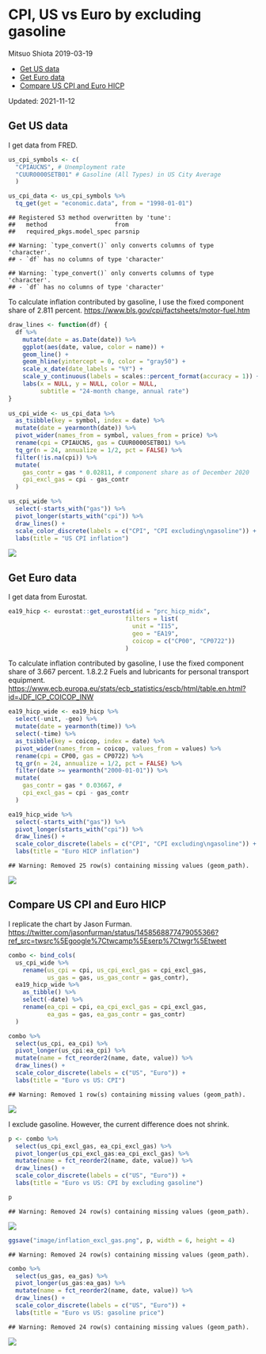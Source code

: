 CPI, US vs Euro by excluding gasoline
================
Mitsuo Shiota
2019-03-19

-   [Get US data](#get-us-data)
-   [Get Euro data](#get-euro-data)
-   [Compare US CPI and Euro HICP](#compare-us-cpi-and-euro-hicp)

Updated: 2021-11-12

## Get US data

I get data from FRED.

``` r
us_cpi_symbols <- c(
  "CPIAUCNS", # Unemployment rate
  "CUUR0000SETB01" # Gasoline (All Types) in US City Average
  ) 

us_cpi_data <- us_cpi_symbols %>% 
  tq_get(get = "economic.data", from = "1998-01-01")
```

    ## Registered S3 method overwritten by 'tune':
    ##   method                   from   
    ##   required_pkgs.model_spec parsnip

    ## Warning: `type_convert()` only converts columns of type 'character'.
    ## - `df` has no columns of type 'character'

    ## Warning: `type_convert()` only converts columns of type 'character'.
    ## - `df` has no columns of type 'character'

To calculate inflation contributed by gasoline, I use the fixed
component share of 2.811 percent.
<https://www.bls.gov/cpi/factsheets/motor-fuel.htm>

``` r
draw_lines <- function(df) {
  df %>% 
    mutate(date = as.Date(date)) %>% 
    ggplot(aes(date, value, color = name)) +
    geom_line() +
    geom_hline(yintercept = 0, color = "gray50") +
    scale_x_date(date_labels = "%Y") +
    scale_y_continuous(labels = scales::percent_format(accuracy = 1)) +
    labs(x = NULL, y = NULL, color = NULL,
         subtitle = "24-month change, annual rate")
}
  
us_cpi_wide <- us_cpi_data %>% 
  as_tsibble(key = symbol, index = date) %>% 
  mutate(date = yearmonth(date)) %>% 
  pivot_wider(names_from = symbol, values_from = price) %>% 
  rename(cpi = CPIAUCNS, gas = CUUR0000SETB01) %>% 
  tq_gr(n = 24, annualize = 1/2, pct = FALSE) %>% 
  filter(!is.na(cpi)) %>% 
  mutate(
    gas_contr = gas * 0.02811, # component share as of December 2020
    cpi_excl_gas = cpi - gas_contr
  )

us_cpi_wide %>% 
  select(-starts_with("gas")) %>% 
  pivot_longer(starts_with("cpi")) %>% 
  draw_lines() +
  scale_color_discrete(labels = c("CPI", "CPI excluding\ngasoline")) +
  labs(title = "US CPI inflation")
```

![](README_files/figure-gfm/us_cpi-1.png)<!-- -->

## Get Euro data

I get data from Eurostat.

``` r
ea19_hicp <- eurostat::get_eurostat(id = "prc_hicp_midx",
                                 filters = list(
                                   unit = "I15",
                                   geo = "EA19",
                                   coicop = c("CP00", "CP0722"))
                                 )
```

To calculate inflation contributed by gasoline, I use the fixed
component share of 3.667 percent. 1.8.2.2 Fuels and lubricants for
personal transport equipment.
<https://www.ecb.europa.eu/stats/ecb_statistics/escb/html/table.en.html?id=JDF_ICP_COICOP_INW>

``` r
ea19_hicp_wide <- ea19_hicp %>% 
  select(-unit, -geo) %>% 
  mutate(date = yearmonth(time)) %>% 
  select(-time) %>% 
  as_tsibble(key = coicop, index = date) %>% 
  pivot_wider(names_from = coicop, values_from = values) %>% 
  rename(cpi = CP00, gas = CP0722) %>% 
  tq_gr(n = 24, annualize = 1/2, pct = FALSE) %>% 
  filter(date >= yearmonth("2000-01-01")) %>% 
  mutate(
    gas_contr = gas * 0.03667, # 
    cpi_excl_gas = cpi - gas_contr
  )

ea19_hicp_wide %>% 
  select(-starts_with("gas")) %>% 
  pivot_longer(starts_with("cpi")) %>% 
  draw_lines() +
  scale_color_discrete(labels = c("CPI", "CPI excluding\ngasoline")) +
  labs(title = "Euro HICP inflation")
```

    ## Warning: Removed 25 row(s) containing missing values (geom_path).

![](README_files/figure-gfm/euro_hicp-1.png)<!-- -->

## Compare US CPI and Euro HICP

I replicate the chart by Jason Furman.
<https://twitter.com/jasonfurman/status/1458568877479055366?ref_src=twsrc%5Egoogle%7Ctwcamp%5Eserp%7Ctwgr%5Etweet>

``` r
combo <- bind_cols(
  us_cpi_wide %>% 
    rename(us_cpi = cpi, us_cpi_excl_gas = cpi_excl_gas,
           us_gas = gas, us_gas_contr = gas_contr),
  ea19_hicp_wide %>% 
    as_tibble() %>% 
    select(-date) %>% 
    rename(ea_cpi = cpi, ea_cpi_excl_gas = cpi_excl_gas,
           ea_gas = gas, ea_gas_contr = gas_contr)
  )

combo %>% 
  select(us_cpi, ea_cpi) %>% 
  pivot_longer(us_cpi:ea_cpi) %>% 
  mutate(name = fct_reorder2(name, date, value)) %>% 
  draw_lines() +
  scale_color_discrete(labels = c("US", "Euro")) +
  labs(title = "Euro vs US: CPI")
```

    ## Warning: Removed 1 row(s) containing missing values (geom_path).

![](README_files/figure-gfm/combine-1.png)<!-- -->

I exclude gasoline. However, the current difference does not shrink.

``` r
p <- combo %>% 
  select(us_cpi_excl_gas, ea_cpi_excl_gas) %>% 
  pivot_longer(us_cpi_excl_gas:ea_cpi_excl_gas) %>% 
  mutate(name = fct_reorder2(name, date, value)) %>% 
  draw_lines() +
  scale_color_discrete(labels = c("US", "Euro")) +
  labs(title = "Euro vs US: CPI by excluding gasoline")

p
```

    ## Warning: Removed 24 row(s) containing missing values (geom_path).

![](README_files/figure-gfm/excl_gas-1.png)<!-- -->

``` r
ggsave("image/inflation_excl_gas.png", p, width = 6, height = 4)
```

    ## Warning: Removed 24 row(s) containing missing values (geom_path).

``` r
combo %>% 
  select(us_gas, ea_gas) %>% 
  pivot_longer(us_gas:ea_gas) %>% 
  mutate(name = fct_reorder2(name, date, value)) %>% 
  draw_lines() +
  scale_color_discrete(labels = c("US", "Euro")) +
  labs(title = "Euro vs US: gasoline price")
```

    ## Warning: Removed 24 row(s) containing missing values (geom_path).

![](README_files/figure-gfm/gasoline-1.png)<!-- -->
